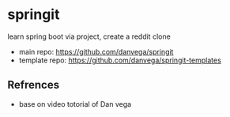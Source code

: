 # springit

learn spring boot via project, create a reddit clone

- main repo: https://github.com/danvega/springit
- template repo: https://github.com/danvega/springit-templates

## Refrences

- base on video totorial of Dan vega
